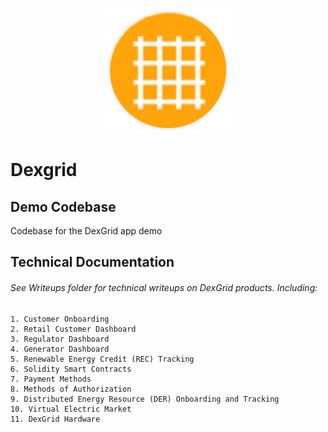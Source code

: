 <p align="center">
  <a href="https://dexgriddemo.web.app">
    <img width="200" src="./src/assets/icons/icon-384x384.png">
  </a>
</p>

# Dexgrid

## Demo Codebase

Codebase for the DexGrid app demo

## Technical Documentation

###### See Writeups folder for technical writeups on DexGrid products. Including:

    1. Customer Onboarding
    2. Retail Customer Dashboard
    3. Regulator Dashboard
    4. Generator Dashboard
    5. Renewable Energy Credit (REC) Tracking
    6. Solidity Smart Contracts
    7. Payment Methods
    8. Methods of Authorization
    9. Distributed Energy Resource (DER) Onboarding and Tracking
    10. Virtual Electric Market
    11. DexGrid Hardware

